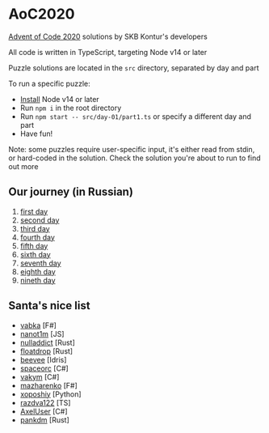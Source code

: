 # AoC2020

[Advent of Code 2020](https://adventofcode.com/2020) solutions by SKB Kontur's developers

All code is written in TypeScript, targeting Node v14 or later

Puzzle solutions are located in the `src` directory, separated by day and part

To run a specific puzzle:

- [Install](https://nodejs.org/en/download/) Node v14 or later
- Run `npm i` in the root directory
- Run `npm start -- src/day-01/part1.ts` or specify a different day and part
- Have fun!

Note: some puzzles require user-specific input, it's either read from stdin, or hard-coded in the solution. Check the solution you're about to run to find out more

## Our journey (in Russian)

1. [first day](https://www.youtube.com/watch?v=ETMtuM-M05o)
2. [second day](https://www.youtube.com/watch?v=Kg5aTsjLxXc)
3. [third day](https://www.youtube.com/watch?v=y8ADcBTnrNg)
4. [fourth day](https://www.youtube.com/watch?v=ntnxIphcbO4)
5. [fifth day](https://www.youtube.com/watch?v=UyGe_FQa5YQ)
6. [sixth day](https://www.youtube.com/watch?v=x2Pe-bDR_nc)
7. [seventh day](https://www.youtube.com/watch?v=lrQ8b5CewRs)
8. [eighth day](https://www.youtube.com/watch?v=mTdHaH_Scvk)
9. [nineth day](https://www.youtube.com/watch?v=4ngb1yp5rjM)

## Santa's nice list

- [vabka](https://github.com/vabka/aoc2020) [F#]
- [nanot1m](https://github.com/nanot1m/adventofcode2020) [JS]
- [nulladdict](https://github.com/nulladdict/aoc-2020) [Rust]
- [floatdrop](https://github.com/floatdrop/aoc) [Rust]
- [beevee](https://github.com/beevee/advent2020) [Idris]
- [spaceorc](https://github.com/spaceorc/aoc2020) [C#]
- [vakym](https://github.com/vakym/aoc2020.git) [C#]
- [mazharenko](https://github.com/mazharenko/aoc2020) [F#]
- [xoposhiy](https://github.com/xoposhiy/AoC2020) [Python]
- [razdva122](https://github.com/Razdva122/Advent-of-code-2020) [TS]
- [AxelUser](https://github.com/AxelUser/AdventOfCode2020) [C#]
- [pankdm](https://github.com/pankdm/adventofcode-2020) [Rust]
